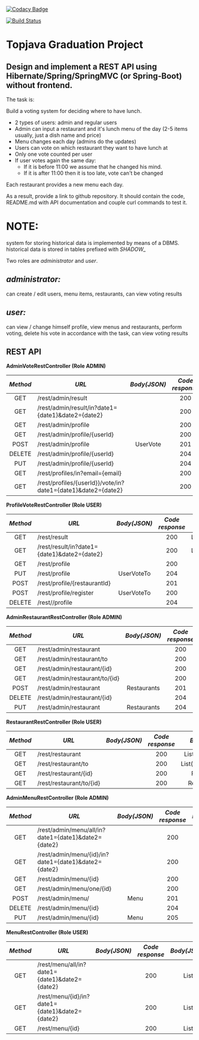 [![Codacy Badge](https://app.codacy.com/project/badge/Grade/a3cd8cf6e40d4172b041d493bede1ae3)](https://www.codacy.com/gh/source-store/topjava/dashboard?utm_source=github.com&amp;utm_medium=referral&amp;utm_content=source-store/topjava&amp;utm_campaign=Badge_Grade)

[![Build Status](https://api.travis-ci.com/source-store/topjava.svg?branch=HW05)](https://travis-ci.com/source-store/topjava)



Topjava Graduation Project
==========================

Design and implement a REST API using Hibernate/Spring/SpringMVC (or Spring-Boot) without frontend.
---------------------------------------------------------------------------------------------------

The task is:

Build a voting system for deciding where to have lunch.

- 2 types of users: admin and regular users
- Admin can input a restaurant and it's lunch menu of the day (2-5 items usually, just a dish name and price)
- Menu changes each day (admins do the updates)
- Users can vote on which restaurant they want to have lunch at
- Only one vote counted per user
- If user votes again the same day:
  - If it is before 11:00 we assume that he changed his mind.
  - If it is after 11:00 then it is too late, vote can't be changed

Each restaurant provides a new menu each day.

As a result, provide a link to github repository. It should contain the code, README.md with API documentation and couple curl commands to test it.


NOTE:
====
system for storing historical data is implemented by means of a DBMS. historical data is stored in tables prefixed with *SHADOW_*


Two roles are *administrator* and *user*.

*administrator:*
-------------
can create / edit users, menu items, restaurants, can view voting results


*user:*
----
can view / change himself profile, view menus and restaurants, perform voting, delete his vote in accordance with the task, can view voting results


REST API
--------

**AdminVoteRestController (Role ADMIN)**

|*Method*  | *URL*                                                       | *Body(JSON)*  |*Code response*|  *Body(JSON)*    |  *Access*  |
|:--------:|-------------------------------------------------------------|:-------------:|:-------------:|:----------------:|:----------:|
| GET      | /rest/admin/result                                          |               | 200           | List(VoteResult) |   ADMIN    |
| GET      | /rest/admin/result/in?date1={date1}&date2={date2}           |               | 200           | List(VoteResult) |   ADMIN    |
| GET      | /rest/admin/profile                                         |               | 200           | List(UserVote)   |   ADMIN    |
| GET      | /rest/admin/profile/{userId}                                |               | 200           | UserVote         |   ADMIN    |
| POST     | /rest/admin/profile                                         | UserVote      | 201           | UserVote         |   ADMIN    |
| DELETE   | /rest/admin/profile/{userId}                                |               | 204           |                  |   ADMIN    |
| PUT      | /rest/admin/profile/{userId}                                |               | 204           |                  |   ADMIN    |
| GET      | /rest/profiles/in?email={email}                             |               | 200           | UserVote         |   ADMIN    |
| GET      | /rest/profiles/{userId}}/vote/in?date1={date1}&date2={date2}|               | 200           | List(Votes)      |   ADMIN    |


**ProfileVoteRestController (Role USER)**

|*Method*  | *URL*                                       | *Body(JSON)*  |*Code response*|  *Body(JSON)*    |  *Access*  |
|:--------:|---------------------------------------------|:-------------:|:-------------:|:----------------:|:----------:|
| GET      | /rest/result                                |               | 200           | List(VoteResult) |  USER      |
| GET      | /rest/result/in?date1={date1}&date2={date2} |               | 200           | List(VoteResult) |  USER      |
| GET      | /rest/profile                               |               | 200           | UserVote         |  USER      |
| PUT      | /rest/profile                               | UserVoteTo    | 204           |                  |  USER      |
| POST     | /rest/profile/{restaurantId}                |               | 201           | VoteTo           |  USER      |
| POST     | /rest/profile/register                      | UserVoteTo    | 200           | UserVote         |            |
| DELETE   | /rest//profile                              |               | 204           |                  |  USER      |


**AdminRestaurantRestController (Role ADMIN)**

|*Method*  | *URL*                          |    *Body(JSON)*    |*Code response*|    *Body(JSON)*     |  *Access*  |
|:--------:|--------------------------------|:------------------:|:-------------:|:-------------------:|:----------:|
| GET      | /rest/admin/restaurant         |                    | 200           | List(Restaurants)   |  ADMIN     |
| GET      | /rest/admin/restaurant/to      |                    | 200           | List(RestaurantsTo) |  ADMIN     |
| GET      | /rest/admin/restaurant/{id}    |                    | 200           | Restaurants         |  ADMIN     |
| GET      | /rest/admin/restaurant/to/{id} |                    | 200           | RestaurantsTo       |  ADMIN     |
| POST     | /rest/admin/restaurant         | Restaurants        | 201           | Restaurants         |  ADMIN     |
| DELETE   | /rest/admin/restaurant/{id}    |                    | 204           |                     |  ADMIN     |
| PUT      | /rest/admin/restaurant         | Restaurants        | 204           |                     |  ADMIN     |


**RestaurantRestController (Role USER)**

|*Method*  | *URL*                    |    *Body(JSON)*    |*Code response*|    *Body(JSON)*     |  *Access* |
|:--------:|--------------------------|:------------------:|:-------------:|:-------------------:|:---------:|
| GET      | /rest/restaurant         |                    | 200           | List(Restaurants)   |  USER     |
| GET      | /rest/restaurant/to      |                    | 200           | List(RestaurantsTo) |  USER     |
| GET      | /rest/restaurant/{id}    |                    | 200           | Restaurants         |  USER     |
| GET      | /rest/restaurant/to/{id} |                    | 200           | RestaurantsTo       |  USER     |


**AdminMenuRestController (Role ADMIN)**

|*Method*  | *URL*                                                |    *Body(JSON)*    |*Code response*| *Body(JSON)* |  *Access* |
|:--------:|------------------------------------------------------|:------------------:|:-------------:|:------------:|:---------:|
| GET      | /rest/admin/menu/all/in?date1={date1}&date2={date2}  |                    | 200           | List(Menu)   |  ADMIN    |
| GET      | /rest/admin/menu/{id}/in?date1={date1}&date2={date2} |                    | 200           | List(Menu)   |  ADMIN    |
| GET      | /rest/admin/menu/{id}                                |                    | 200           | List(Menu)   |  ADMIN    |
| GET      | /rest/admin/menu/one/{id}                            |                    | 200           | Menu         |  ADMIN    |
| POST     | /rest/admin/menu/                                    | Menu               | 201           | Menu         |  ADMIN    |
| DELETE   | /rest/admin/menu/{id}                                |                    | 204           |              |  ADMIN    |
| PUT      | /rest/admin/menu/{id}                                | Menu               | 205           |              |  ADMIN    |


**MenuRestController (Role USER)**

|*Method*  | *URL*                                          |    *Body(JSON)*    |*Code response*| *Body(JSON)* | *Access* |
|:--------:|------------------------------------------------|:------------------:|:-------------:|:------------:|:--------:|
| GET      | /rest/menu/all/in?date1={date1}&date2={date2}  |                    | 200           | List<Menu>   |  USER    |
| GET      | /rest/menu/{id}/in?date1={date1}&date2={date2} |                    | 200           | List<Menu>   |  USER    |
| GET      | /rest/menu/{id}                                |                    | 200           | List<Menu>   |  USER    |

